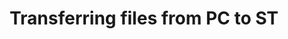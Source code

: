 ---
layout: project
title: Transferring files from PC to ST
collection: projects
img: atari-st-logo.jpg
description: At some point, you'll most likely want to transfer files from PC to ST. I'll explore some common approaches over the next few weeks and post details.
category_key: transferring_files_from_pc_to_st
status: Complete
---